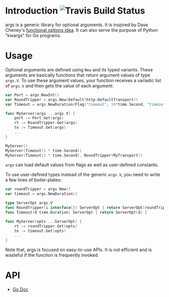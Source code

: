 # Introduction ![Travis Build Status](https://api.travis-ci.org/soheilhy/args.svg?branch=master "Travis Build Status")
args is a generic library for optional arguments. It is
inspired by Dave Cheney's
[functional options idea](http://dave.cheney.net/2014/10/17/functional-options-for-friendly-apis).
It can also serve the purpose of Python "kwargs" for Go programs.

# Usage
Optional arguments are defined using `New` and its typed variants.
These arguments are basically functions that return argument values
of type `args.V`. To use these argument values, your function receives
a variadic list of `args.V` and then gets the value of each argument:

```go
var Port = args.NewInt()
var RoundTripper = args.New(Default(http.DefaultTransport))
var Timeout = args.NewDuration(Flag("timeout", 10*time.Second, "timeout"))

func MyServer(args ...args.V) {
	port := Port.Get(args)
	rt := RoundTripper.Get(args)
	to := Timeout.Get(args)
	...
}

MyServer()
MyServer(Timeout(1 * time.Second))
MyServer(Timeout(2 * time.Second), RoundTripper(MyTransport))
```

`args` can load default values from flags as well as user-defined
constants.

To use user-defined types instead of the generic `args.V`,
you need to write a few lines of boiler-plates:

```go
var roundTripper = args.New()
var timeout = args.NewDuration()

type ServerOpt args.V
func RoundTripper(i interface{}) ServerOpt { return ServerOpt(roundTripper(i)) }
func Timeout(d time.Duration) ServerOpt { return ServerOpt(d) }

func MyServer(opts ...ServerOpt) {
	rt := roundTripper.Get(opts)
	to := timeout.Get(opts)
	...
}
```

Note that, args is focused on easy-to-use APIs. It is not efficient
and is wasteful if the function is frequently invoked.

# API
* [Go Doc](https://godoc.org/github.com/soheilhy/args)
